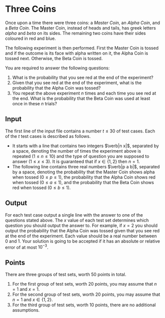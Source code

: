 # Three Coins
  Once upon a time there were three coins: a *Master Coin*, an *Alpha
  Coin*, and a *Beta Coin*. The Master Coin, instead of heads and tails, has
  greek letters *alpha* and *beta* on its sides. The remaining two coins
  have their sides coloured in red and blue.

  The following experiment is then performed. First the Master Coin is tossed
  and if the outcome is its face with alpha written on it, the Alpha Coin is
  tossed next. Otherwise, the Beta Coin is tossed.

  You are required to answer the following questions:

  1. What is the probability that you see red at the end of the experiment?
  2. Given that you see red at the end of the experiment, what is the
      probability that the Alpha Coin was tossed?
  3. You repeat the above experiment $n$ times and each time you see red at
      the end. What is the probability that the Beta Coin was used at least once
      in these $n$ trials?

## Input
  The first line of the input file contains a number $t \leq 30$ of test cases.
  Each of the $t$ test cases is described as follows.
  
  - It starts with a line that contains two integers $\verb|n x|$, separated
      by a space, denoting the number of times the experiment above is repeated
      ($1 \leq n \leq 10$) and the type of question you are supposed to answer
      ($1 \leq x \leq 3$). It is guaranteed that if $x \in \{1, 2\}$ then $n =
      1$.
  - The following line contains three real numbers $\verb|p a b|$, separated
      by a space, denoting the probability that the Master Coin shows alpha when
      tossed ($0 \leq p \leq 1$), the probability that the Alpha Coin shows red
      when tossed ($0 \leq a \leq 1$), and the probability that the Beta Coin
      shows red when tossed ($0 \leq b \leq 1$).

## Output
  For each test case output a single line with the answer to one of the
  questions stated above. The $x$ value of each test set determines which
  question you should output the answer to. For example, if $x = 2$ you should
  output the probability that the Alpha Coin was tossed given that you see red
  at the end of the experiment. Each value should be a real number between $0$
  and $1$. Your solution is going to be accepted if it has an absolute or
  relative error of at most $10^{-3}$.

## Points
  There are three groups of test sets, worth $50$ points in total.
  
  1. For the first group of test sets, worth $20$ points, you may assume
      that $n = 1$ and $x = 1$.
  2. For the second group of test sets, worth $20$ points, you may assume
      that $n = 1$ and $x \in \{1, 2\}$.
  3. For the third group of test sets, worth $10$ points, there are no
      additional assumptions.
      